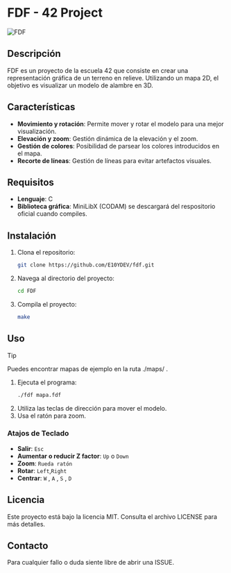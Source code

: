 # FDF - 42 Project
![FDF](https://github.com/user-attachments/assets/84cf8fa1-6fa4-437c-86bf-341a0e3bdec4)

## Descripción

FDF es un proyecto de la escuela 42 que consiste en crear una representación gráfica de un terreno en relieve. Utilizando un mapa 2D, el objetivo es visualizar un modelo de alambre en 3D.

## Características

- **Movimiento y rotación**: Permite mover y rotar el modelo para una mejor visualización.
- **Elevación y zoom**: Gestión dinámica de la elevación y el zoom.
- **Gestión de colores**: Posibilidad de parsear los colores introducidos en el mapa.
- **Recorte de líneas**: Gestión de líneas para evitar artefactos visuales.

## Requisitos

- **Lenguaje**: C
- **Biblioteca gráfica**: MiniLibX (CODAM) se descargará del respositorio oficial cuando compiles.

## Instalación
 
1. Clona el repositorio:
    ```bash
    git clone https://github.com/E10YDEV/fdf.git
    ```
2. Navega al directorio del proyecto:
    ```bash
    cd FDF
    ```
3. Compila el proyecto:
    ```bash
    make
    ```

## Uso
> [!TIP]
> Puedes encontrar mapas de ejemplo en la ruta ./maps/ .
>
1. Ejecuta el programa:
    ```bash
    ./fdf mapa.fdf
    ```
2. Utiliza las teclas de dirección para mover el modelo.
3. Usa el ratón para zoom.

### Atajos de Teclado

- **Salir**: `Esc`
- **Aumentar o reducir Z factor**: `Up` o `Down`
- **Zoom**: `Rueda ratón`
- **Rotar**: `Left`,`Right`
- **Centrar**: `W` , `A` , `S` , `D`

## Licencia

Este proyecto está bajo la licencia MIT. Consulta el archivo LICENSE para más detalles.

## Contacto

Para cualquier fallo o duda siente libre de abrir una ISSUE.
